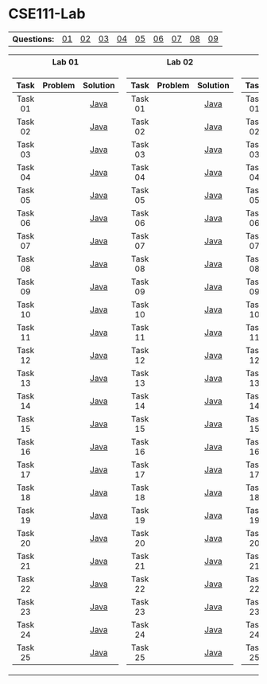 # CSE111-Lab
<table>
  <tr>
    <th>Questions: </th>
    <td><a href="https://git.io/JvFcF">01</a></td>
    <td><a href="https://git.io/JvFcA">02</a></td>
    <td><a href="https://git.io/JvFcx">03</a></td>
    <td><a href="https://git.io/JvFCf">04</a></td>
    <td><a href="https://git.io/JvFCJ">05</a></td>
    <td><a href="https://git.io/JvFCk">06</a></td>
    <td><a href="https://git.io/JvFCL">07</a></td>
    <td><a href="https://git.io/JvFCt">08</a></td>
    <td><a href="https://git.io/JvFCO">09</a></td>
   </tr>
</table>

<table>
<tr><th>Lab 01 </th><th>Lab 02</th><th>Lab 03</th></tr>
<tr>
  <td>
    
| Task | Problem | Solution |
| :---: |:---: | :---: |
| Task 01 | | [Java]() |
| Task 02 | | [Java](https://git.io/JvF39) |
| Task 03 | | [Java](https://git.io/JvF37) |
| Task 04 | | [Java](https://git.io/JvF35) |
| Task 05 | | [Java](https://git.io/JvF3d) |
| Task 06 | | [Java](https://git.io/JvF3b) |
| Task 07 | | [Java](https://git.io/JvF3p) |
| Task 08 | | [Java](https://git.io/JvF3h) |
| Task 09 | | [Java](https://git.io/JvF3h) |
| Task 10 | | [Java](https://git.io/JvF3h) |
| Task 11 | | [Java](https://git.io/JvF3h) |
| Task 12 | | [Java](https://git.io/JvF3h) |
| Task 13 | | [Java](https://git.io/JvF3h) |
| Task 14 | | [Java](https://git.io/JvF39) |
| Task 15 | | [Java](https://git.io/JvF37) |
| Task 16 | | [Java](https://git.io/JvF35) |
| Task 17 | | [Java](https://git.io/JvF3d) |
| Task 18 | | [Java](https://git.io/JvF3b) |
| Task 19 | | [Java](https://git.io/JvF3p) |
| Task 20 | | [Java](https://git.io/JvF3h) |
| Task 21 | | [Java](https://git.io/JvF3h) |
| Task 22 | | [Java](https://git.io/JvF3h) |
| Task 23 | | [Java](https://git.io/JvF3h) |
| Task 24 | | [Java](https://git.io/JvF3h) |
| Task 25 | | [Java](https://git.io/JvF3h) |
    
</td>
<td>

| Task | Problem | Solution |
| :---: |:---: | :---: |
| Task 01 | | [Java]() |
| Task 02 | | [Java](https://git.io/JvF39) |
| Task 03 | | [Java](https://git.io/JvF37) |
| Task 04 | | [Java](https://git.io/JvF35) |
| Task 05 | | [Java](https://git.io/JvF3d) |
| Task 06 | | [Java](https://git.io/JvF3b) |
| Task 07 | | [Java](https://git.io/JvF3p) |
| Task 08 | | [Java](https://git.io/JvF3h) |
| Task 09 | | [Java](https://git.io/JvF3h) |
| Task 10 | | [Java](https://git.io/JvF3h) |
| Task 11 | | [Java](https://git.io/JvF3h) |
| Task 12 | | [Java](https://git.io/JvF3h) |
| Task 13 | | [Java](https://git.io/JvF39) |
| Task 14 | | [Java](https://git.io/JvF39) |
| Task 15 | | [Java](https://git.io/JvF37) |
| Task 16 | | [Java](https://git.io/JvF35) |
| Task 17 | | [Java](https://git.io/JvF3d) |
| Task 18 | | [Java](https://git.io/JvF3b) |
| Task 19 | | [Java](https://git.io/JvF3p) |
| Task 20 | | [Java](https://git.io/JvF3h) |
| Task 21 | | [Java](https://git.io/JvF3h) |
| Task 22 | | [Java](https://git.io/JvF3h) |
| Task 23 | | [Java](https://git.io/JvF3h) |
| Task 24 | | [Java](https://git.io/JvF3h) |
| Task 25 | | [Java](https://git.io/JvF3h) |


</td>
<td>

| Task | Problem | Solution |
| :---: |:---: | :---: |
| Task 01 | | [Java]() |
| Task 02 | | [Java](https://git.io/JvF39) |
| Task 03 | | [Java](https://git.io/JvF37) |
| Task 04 | | [Java](https://git.io/JvF35) |
| Task 05 | | [Java](https://git.io/JvF3d) |
| Task 06 | | [Java](https://git.io/JvF3b) |
| Task 07 | | [Java](https://git.io/JvF3p) |
| Task 08 | | [Java](https://git.io/JvF3h) |
| Task 09 | | [Java](https://git.io/JvF3h) |
| Task 10 | | [Java](https://git.io/JvF3h) |
| Task 11 | | [Java](https://git.io/JvF3h) |
| Task 12 | | [Java](https://git.io/JvF3h) |
| Task 13 | | [Java](https://git.io/JvF39) |
| Task 14 | | [Java](https://git.io/JvF39) |
| Task 15 | | [Java](https://git.io/JvF37) |
| Task 16 | | [Java](https://git.io/JvF35) |
| Task 17 | | [Java](https://git.io/JvF3d) |
| Task 18 | | [Java](https://git.io/JvF3b) |
| Task 19 | | [Java](https://git.io/JvF3p) |
| Task 20 | | [Java](https://git.io/JvF3h) |
| Task 21 | | [Java](https://git.io/JvF3h) |
| Task 22 | | [Java](https://git.io/JvF3h) |
| Task 23 | | [Java](https://git.io/JvF3h) |
| Task 24 | | [Java](https://git.io/JvF3h) |
| Task 25 | | [Java](https://git.io/JvF3h) |

</td>
</tr> 
</table>
<!---| Day | []() | [Java]() |--->
